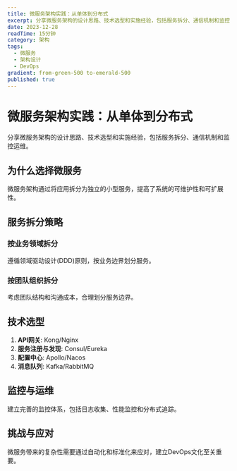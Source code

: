 ```yaml
---
title: 微服务架构实践：从单体到分布式
excerpt: 分享微服务架构的设计思路、技术选型和实施经验，包括服务拆分、通信机制和监控运维。
date: 2023-12-28
readTime: 15分钟
category: 架构
tags:
  - 微服务
  - 架构设计
  - DevOps
gradient: from-green-500 to-emerald-500
published: true
---
```


# 微服务架构实践：从单体到分布式

分享微服务架构的设计思路、技术选型和实施经验，包括服务拆分、通信机制和监控运维。

## 为什么选择微服务

微服务架构通过将应用拆分为独立的小型服务，提高了系统的可维护性和可扩展性。

## 服务拆分策略

### 按业务领域拆分
遵循领域驱动设计(DDD)原则，按业务边界划分服务。

### 按团队组织拆分
考虑团队结构和沟通成本，合理划分服务边界。

## 技术选型

1. **API网关**: Kong/Nginx
2. **服务注册与发现**: Consul/Eureka
3. **配置中心**: Apollo/Nacos
4. **消息队列**: Kafka/RabbitMQ

## 监控与运维

建立完善的监控体系，包括日志收集、性能监控和分布式追踪。

## 挑战与应对

微服务带来的复杂性需要通过自动化和标准化来应对，建立DevOps文化至关重要。
